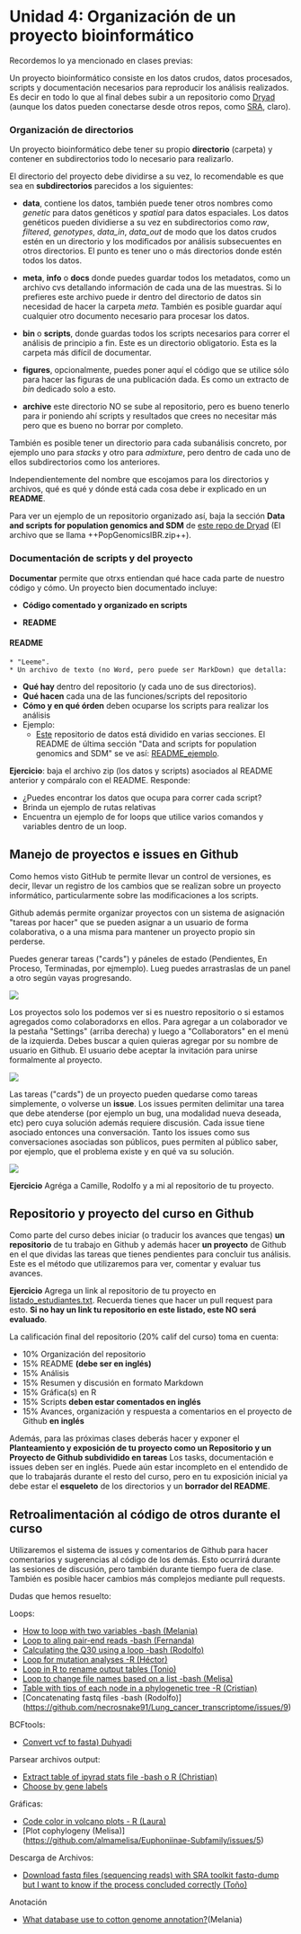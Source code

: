 # Unidad 4: Organización de un proyecto bioinformático

Recordemos lo ya mencionado en clases previas:

Un proyecto bioinformático consiste en los datos crudos, datos procesados, scripts y documentación  necesarios para reproducir los análisis realizados. Es decir en todo lo que al final debes subir a un repositorio como [Dryad](https://www.datadryad.org/pages/organization) (aunque los datos pueden conectarse desde otros repos, como [SRA](https://www.ncbi.nlm.nih.gov/sra), claro). 

### Organización de directorios 

Un proyecto bioinformático debe tener su propio **directorio** (carpeta) y contener en subdirectorios todo lo necesario para realizarlo.

El directorio del proyecto debe dividirse a su vez, lo recomendable es que sea en **subdirectorios** parecidos a los siguientes:

* **data**, contiene los datos, también puede tener otros nombres como *genetic* para datos genéticos y *spatial* para datos espaciales. Los datos genéticos pueden dividierse a su vez en subdirectorios como *raw*, *filtered*, *genotypes*, *data_in*, *data_out* de modo que los datos crudos estén en un directorio y los modificados por análisis subsecuentes en otros directorios. El punto es tener uno o más directorios donde estén todos los datos.  

* **meta**, **info** o **docs** donde puedes guardar todos los metadatos, como un archivo cvs detallando información de cada una de las muestras. Si lo prefieres este archivo puede ir dentro del directorio de datos sin necesidad de hacer la carpeta *meta*. También es posible guardar aquí cualquier otro documento necesario para procesar los datos.
  		
* **bin** o **scripts**, donde guardas todos los scripts necesarios para correr el análisis de principio a fin. Este es un directorio obligatorio. Esta es la carpeta más difícil de documentar.

* **figures**, opcionalmente, puedes poner aquí el código que se utilice sólo para hacer las figuras de una publicación dada. Es como un extracto de *bin* dedicado solo a esto.

* **archive** este directorio NO se sube al repositorio, pero es bueno tenerlo para ir poniendo ahí scripts y resultados que crees no necesitar más pero que es bueno no borrar por completo.

También es posible tener un directorio para cada subanálisis concreto, por ejemplo uno para *stacks* y otro para *admixture*, pero dentro de cada uno de ellos subdirectorios como los anteriores. 

Independientemente del nombre que escojamos para los directorios y archivos, qué es qué y dónde está cada cosa debe ir explicado en un **README**.

Para ver un ejemplo de un repositorio organizado así, baja la sección **Data and scripts for population genomics and SDM** de [este repo de Dryad](https://www.datadryad.org/resource/doi:10.5061/dryad.f7248) (El archivo que se llama ++PopGenomicsIBR.zip++).


### Documentación de scripts y del proyecto

**Documentar** permite que otrxs entiendan qué hace cada parte de nuestro código y cómo. Un proyecto bien documentado incluye:

* **Código comentado y organizado en scripts** 

* **README** 


#### README
	* "Leeme".
	* Un archivo de texto (no Word, pero puede ser MarkDown) que detalla:
   * **Qué hay** dentro del repositorio (y cada uno de sus directorios).
   * **Qué hacen** cada una de las funciones/scripts del repositorio
   * **Cómo y en qué órden** deben ocuparse los scripts para realizar los análisis
* Ejemplo:
    * [Este](https://datadryad.org/resource/doi:10.5061/dryad.f7248) repositorio de datos está dividido en varias secciones. El README de última sección "Data and scripts for population genomics and SDM" se ve así: [README_ejemplo](README_ejemplo.md).

    
**Ejercicio**: baja el archivo zip (los datos y scripts) asociados al README anterior y compáralo con el README. Responde:

* ¿Puedes encontrar los datos que ocupa para correr cada script? 
* Brinda un ejemplo de rutas relativas
* Encuentra un ejemplo de for loops que utilice varios comandos y variables dentro de un loop.

    

## Manejo de proyectos e issues en Github

Como hemos visto GitHub te permite llevar un control de versiones, es decir, llevar un registro de los cambios que se realizan sobre un proyecto informático, particularmente sobre las modificaciones a los scripts.

Github además permite organizar proyectos con un sistema de asignación "tareas por hacer" que se pueden asignar a un usuario de forma colaborativa, o a una misma para mantener un proyecto propio sin perderse.

Puedes generar tareas ("cards") y páneles de estado (Pendientes, En Proceso, Terminadas, por ejmemplo). Lueg puedes arrastraslas de un panel a otro según vayas progresando.

![](github_projec.png)


Los proyectos solo los podemos ver si es nuestro repositorio o si estamos agregados como colaboradorxs en ellos. Para agregar a un colaborador ve la pestaña "Settings" (arriba derecha) y luego a "Collaborators" en el menú de la izquierda. Debes buscar a quien quieras agregar por su nombre de usuario en Github. El usuario debe aceptar la invitación para unirse formalmente al proyecto.

![](github_add_collaborator.png)

Las tareas ("cards") de un proyecto pueden quedarse como tareas simplemente, o volverse un **issue**. Los issues permiten delimitar una tarea que debe atenderse (por ejemplo un bug, una modalidad nueva deseada, etc) pero cuya solución además requiere discusión. Cada issue tiene asociado entonces una conversación. Tanto los issues como sus conversaciones asociadas son públicos, pues permiten al público saber, por ejemplo, que el problema existe y en qué va su solución.

![](github_issues.png)
  

**Ejercicio** Agréga a Camille, Rodolfo y a mi al repositorio de tu proyecto.



## Repositorio y proyecto del curso en Github

Como parte del curso debes iniciar (o traducir los avances que tengas) **un repositorio** de tu trabajo en Github y además hacer **un proyecto** de Github en el que dividas las tareas que tienes pendientes para concluir tus análisis. Este es el método que utilizaremos para ver, comentar y evaluar tus avances.

**Ejercicio** Agrega un link al repositorio de tu proyecto en [listado_estudiantes.txt](https://github.com/AliciaMstt/TallerBioinf/blob/master/Unidad1/listado_estudiantes.txt). Recuerda tienes que hacer un pull request para esto. **Si no hay un link tu repositorio en este listado, este NO será evaluado**.

La calificación final del repositorio (20% calif del curso) toma en cuenta:

* 10% Organización del repositorio
* 15% README **(debe ser en inglés)**
* 15% Análisis
* 15% Resumen y discusión en formato Markdown 
* 15% Gráfica(s) en R
* 15% Scripts **deben estar comentados en inglés**
* 15% Avances, organización y respuesta a comentarios en el proyecto de Github **en inglés**

Además, para las próximas clases deberás hacer y exponer el **Planteamiento y exposición de tu proyecto como un Repositorio y un Proyecto de Github subdividido en tareas** Los tasks, documentación e issues deben ser en inglés. Puede aún estar incompleto en el entendido de que lo trabajarás durante el resto del curso, pero en tu exposición inicial ya debe estar el **esqueleto** de los directorios y un **borrador del README**.

## Retroalimentación al código de otros durante el curso

Utilizaremos el sistema de issues y comentarios de Github para hacer comentarios y sugerencias al código de los demás. Esto ocurrirá durante las sesiones de discusión, pero también durante tiempo fuera de clase. También es posible hacer cambios más complejos mediante pull requests.

Dudas que hemos resuelto:

Loops:
* [How to loop with two variables -bash (Melania)](https://github.com/Melcatus/genomic_cotton/issues/4)
* [Loop to aling pair-end reads  -bash (Fernanda)](https://github.com/FernandaDiaz12/pediatric_astrocytoma/issues/2)
* [Calculating the Q30 using a loop -bash (Rodolfo)](https://github.com/necrosnake91/Lung_cancer_transcriptome/issues/7)
* [Loop for mutation analyses -R (Héctor)](https://github.com/Martinez-Gregorio-Hector/workflow_to_analysis_WES/issues/9)
* [Loop in R to rename output tables (Tonio)](https://github.com/tono2204/Mezcal_Yeast_Populations/issues/4)
* [Loop to change file names based on a list -bash (Melisa)](https://github.com/almamelisa/Euphoniinae-Subfamily/issues/2)
* [Table with tips of each node in a phylogenetic tree -R (Cristian)](https://github.com/cristoichkov/GBS_Bioinf_Process_Mamm/issues/22)
* [Concatenating fastq files -bash (Rodolfo)] (https://github.com/necrosnake91/Lung_cancer_transcriptome/issues/9)

BCFtools:
* [Convert vcf to fasta) Duhyadi](https://github.com/Duhyadi/Deleterious-alleles-in-landraces-of-maize/issues/1)

Parsear archivos output:
* [Extract table of ipyrad stats file -bash o R (Christian)](https://github.com/cristoichkov/GBS_Bioinf_Process_Mamm/issues/17)
* [Choose by gene labels](https://github.com/FernandaDiaz12/pediatric_astrocytoma/issues/5) 

Gráficas:
* [Code color in volcano plots - R (Laura) ](https://github.com/LauraMCE/lncRNA_BC/issues/8)
* [Plot cophylogeny (Melisa)] (https://github.com/almamelisa/Euphoniinae-Subfamily/issues/5)


Descarga de Archivos:
* [Download fastq files (sequencing reads) with SRA toolkit fastq-dump but I want to know if the process concluded correctly (Toño)](https://github.com/tono2204/Mezcal_Yeast_Populations/issues/5)

Anotación
* [What database use to cotton genome annotation?](https://github.com/Melcatus/genomic_cotton/issues/9)(Melania)

